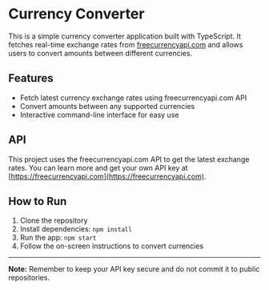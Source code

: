 # Currency Converter

This is a simple currency converter application built with TypeScript. It fetches real-time exchange rates from [freecurrencyapi.com](https://freecurrencyapi.com) and allows users to convert amounts between different currencies.

## Features

- Fetch latest currency exchange rates using freecurrencyapi.com API
- Convert amounts between any supported currencies
- Interactive command-line interface for easy use

## API

This project uses the freecurrencyapi.com API to get the latest exchange rates. You can learn more and get your own API key at [https://freecurrencyapi.com](https://freecurrencyapi.com).

## How to Run

1. Clone the repository
2. Install dependencies: `npm install`
3. Run the app: `npm start`
4. Follow the on-screen instructions to convert currencies

---

**Note:** Remember to keep your API key secure and do not commit it to public repositories.
